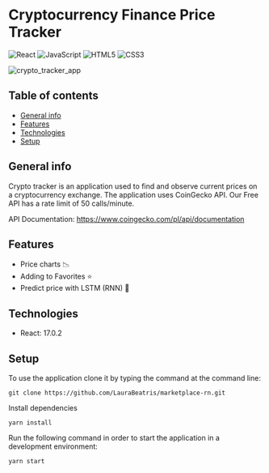 # Cryptocurrency Finance Price Tracker

![React](https://img.shields.io/badge/react-%2320232a.svg?style=for-the-badge&logo=react&logoColor=%2361DAFB) ![JavaScript](https://img.shields.io/badge/javascript-%23323330.svg?style=for-the-badge&logo=javascript&logoColor=%23F7DF1E) ![HTML5](https://img.shields.io/badge/html5-%23E34F26.svg?style=for-the-badge&logo=html5&logoColor=white) ![CSS3](https://img.shields.io/badge/css3-%231572B6.svg?style=for-the-badge&logo=css3&logoColor=white)

![crypto_tracker_app](https://user-images.githubusercontent.com/57043892/137941780-75667de1-1ced-470d-9d52-1959bf46f573.PNG)

## Table of contents

* [General info](#general-info)
* [Features](#features)
* [Technologies](#technologies)
* [Setup](#setup)

## General info

Crypto tracker is an application used to find and observe current prices on a cryptocurrency exchange. 
The application uses CoinGecko API. Our Free API has a rate limit of 50 calls/minute. 

API Documentation: https://www.coingecko.com/pl/api/documentation

## Features

* Price charts 📉
* Adding to Favorites ⭐
* Predict price with LSTM (RNN) 🤖

## Technologies

* React: 17.0.2

## Setup

To use the application clone it by typing the command at the command line:

```git clone https://github.com/LauraBeatris/marketplace-rn.git```

Install dependencies

```yarn install```

Run the following command in order to start the application in a development environment:

```yarn start```









